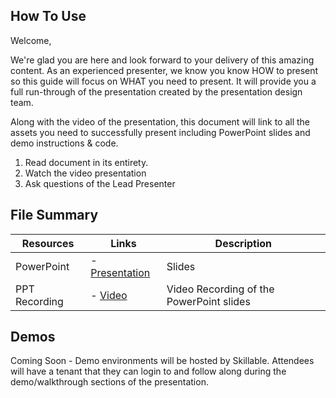 

## How To Use

Welcome,

We're glad you are here and look forward to your delivery of this amazing content. As an experienced presenter, we know you know HOW to present so this guide will focus on WHAT you need to present. It will provide you a full run-through of the presentation created by the presentation design team. 

Along with the video of the presentation, this document will link to all the assets you need to successfully present including PowerPoint slides and demo instructions &
code.

1.  Read document in its entirety.
2.  Watch the video presentation
3.  Ask questions of the Lead Presenter

## File Summary

| Resources          | Links                            | Description |
|-------------------|----------------------------------|-------------------|
| PowerPoint        | - [Presentation](https://aka.ms/AAryrb3) | Slides |
| PPT Recording     | - [Video](https://aka.ms/AAs4yna)| Video Recording of the PowerPoint slides |



## Demos

Coming Soon - Demo environments will be hosted by Skillable.   Attendees will have a tenant that they can login to and follow along during the demo/walkthrough sections of the presentation. 
